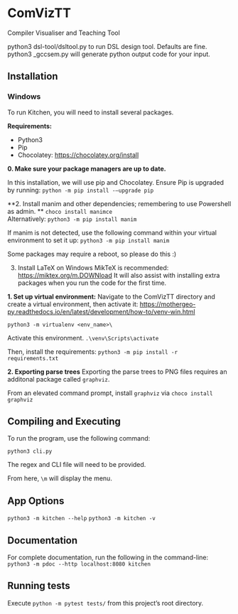 # ComVizTT
Compiler Visualiser and Teaching Tool


python3 dsl-tool/dsltool.py to run DSL design tool. Defaults are fine.
python3 <generated file>_gccsem.py will generate python output code for your input.


## Installation

### Windows
To run Kitchen, you will need to install several packages.

**Requirements:**
- Python3
- Pip
- Chocolatey: https://chocolatey.org/install

**0. Make sure your package managers are up to date.**

In this installation, we will use pip and Chocolatey. Ensure Pip is upgraded by running:
```python -m pip install -–upgrade pip```

**2. Install manim and other dependencies; remembering to use Powershell as admin. **
  ```choco install manimce```  
  Alternatively:   ```python3 -m pip install manim```
  
  If manim is not detected, use the following command within your virtual environment to set it up:
  ```python3 -m pip install manim```
  
  Some packages may require a reboot, so please do this :)
  
3. Install LaTeX on Windows
  MikTeX is recommended: https://miktex.org/m.DOWNload
  It will also assist with installing extra packages when you run the code for the first time.
  

**1. Set up virtual environment:**
Navigate to the ComVizTT directory and create a virtual environment, then activate it:
https://mothergeo-py.readthedocs.io/en/latest/development/how-to/venv-win.html

```python3 -m virtualenv <env_name>\```

Activate this environment.
```.\venv\Scripts\activate```

Then, install the requirements:
```python3 -m pip install -r requirements.txt```


**2. Exporting parse trees**
Exporting the parse trees to PNG files requires an additonal package called `graphviz`.

From an elevated command prompt, install `graphviz` via `choco install graphviz`
 
## Compiling and Executing
  
  To run the program, use the following command:
  
  ``` python3 cli.py ```
  
  The regex and CLI file will need to be provided.
  
  From here, `\m` will display the menu. 

## App Options

```python3 -m kitchen --help```
```python3 -m kitchen -v ```

## Documentation
For complete documentation, run the following in the command-line:
``` python3 -m pdoc --http localhost:8080 kitchen```
  
## Running tests
Execute `python -m pytest tests/` from this project’s root directory.




